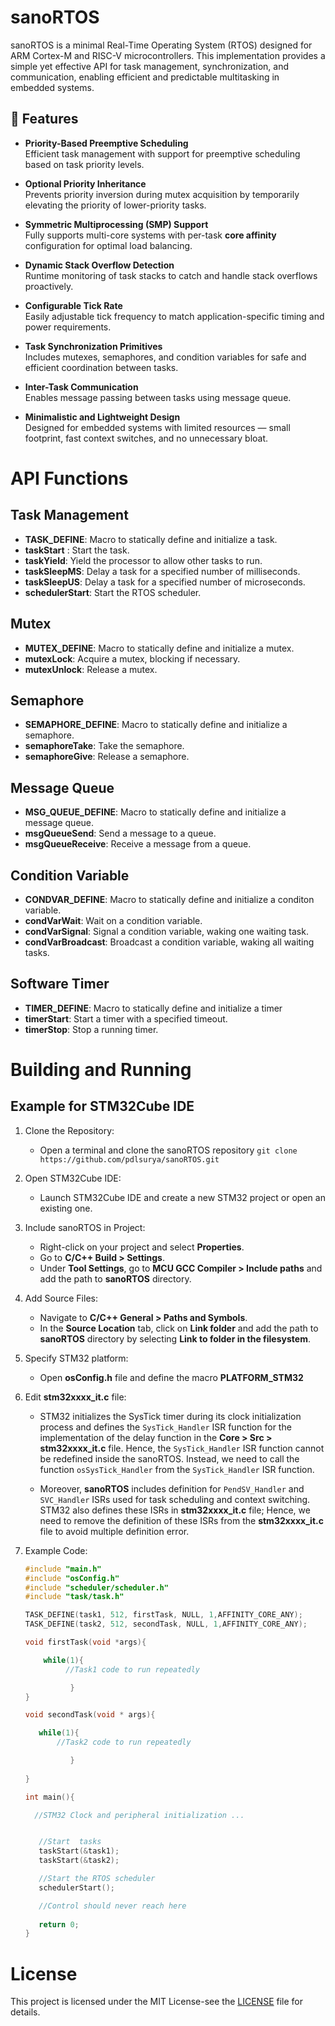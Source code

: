 # sanoRTOS
sanoRTOS is a minimal Real-Time Operating System (RTOS) designed for ARM Cortex-M and RISC-V microcontrollers. This implementation provides a simple yet effective API for task management, synchronization, and communication, enabling efficient and predictable multitasking in embedded systems.

## 🚀 Features

- **Priority-Based Preemptive Scheduling**  
  Efficient task management with support for preemptive scheduling based on task priority levels.

- **Optional Priority Inheritance**  
  Prevents priority inversion during mutex acquisition by temporarily elevating the priority of lower-priority tasks.

- **Symmetric Multiprocessing (SMP) Support**  
  Fully supports multi-core systems with per-task **core affinity** configuration for optimal load balancing.

- **Dynamic Stack Overflow Detection**  
  Runtime monitoring of task stacks to catch and handle stack overflows proactively.

- **Configurable Tick Rate**  
  Easily adjustable tick frequency to match application-specific timing and power requirements.

- **Task Synchronization Primitives**  
  Includes mutexes, semaphores, and condition variables for safe and efficient coordination between tasks.

- **Inter-Task Communication**  
  Enables message passing between tasks using message queue.

- **Minimalistic and Lightweight Design**  
  Designed for embedded systems with limited resources — small footprint, fast context switches, and no unnecessary bloat.


# API Functions


## Task Management

- **TASK_DEFINE**: Macro to statically define and initialize a task.
- **taskStart** : Start the task.
- **taskYield**: Yield the processor to allow other tasks to run.
- **taskSleepMS**: Delay a task for a specified number of milliseconds.
- **taskSleepUS**: Delay a task for a specified number of microseconds.
- **schedulerStart**: Start the RTOS scheduler.


## Mutex

- **MUTEX_DEFINE**: Macro to statically define and initialize a mutex.
- **mutexLock**: Acquire a mutex, blocking if necessary.
- **mutexUnlock**: Release a mutex.

## Semaphore

- **SEMAPHORE_DEFINE**: Macro to statically define and initialize a semaphore.
- **semaphoreTake**: Take the semaphore.
- **semaphoreGive**: Release a semaphore.

## Message Queue

- **MSG_QUEUE_DEFINE**: Macro to statically define and initialize a message queue.
- **msgQueueSend**: Send a message to a queue.
- **msgQueueReceive**: Receive a message from a queue.

## Condition Variable

- **CONDVAR_DEFINE**: Macro to statically define and initialize a conditon variable.
- **condVarWait**: Wait on a condition variable.
- **condVarSignal**: Signal a condition variable, waking one waiting task.
- **condVarBroadcast**: Broadcast a condition variable, waking all waiting tasks.

## Software Timer

- **TIMER_DEFINE**: Macro to statically define and initialize a timer
- **timerStart**: Start a timer with a specified timeout.
- **timerStop**: Stop a running timer.

# Building and Running
## Example for STM32Cube IDE

1. Clone the Repository:
   - Open a terminal and clone the sanoRTOS repository
     `git clone https://github.com/pdlsurya/sanoRTOS.git`
2. Open STM32Cube IDE:

   - Launch STM32Cube IDE and create a new STM32 project or open an existing one.

3. Include sanoRTOS in Project:
   - Right-click on your project and select **Properties**.
   - Go to **C/C++ Build > Settings**.
   - Under **Tool Settings**, go to **MCU GCC Compiler > Include paths** and add the path to **sanoRTOS** directory.

4. Add Source Files:
   - Navigate to **C/C++ General > Paths and Symbols**.
   - In the **Source Location** tab, click on **Link folder** and add the path to **sanoRTOS** directory by selecting **Link to folder in the filesystem**.
     
5. Specify STM32 platform:
   - Open **osConfig.h** file and define the macro **PLATFORM_STM32**

6. Edit **stm32xxxx_it.c** file:
   - STM32 initializes the SysTick timer during its clock initialization process and defines the `SysTick_Handler` ISR function for the implementation of the delay function in the 
   **Core > Src > stm32xxxx_it.c** file. Hence, the `SysTick_Handler` ISR function cannot be redefined inside the sanoRTOS. Instead, we need to call the function `osSysTick_Handler` from the `SysTick_Handler` ISR function.
    
   - Moreover, **sanoRTOS** includes definition for `PendSV_Handler` and `SVC_Handler` ISRs used for task scheduling and context switching. STM32 also 
   defines these ISRs in **stm32xxxx_it.c** file; Hence, we need to remove the definition of these ISRs from the **stm32xxxx_it.c** file to avoid multiple definition error. 

 
7. Example Code:
    ```c
   #include "main.h"
   #include "osConfig.h"
   #include "scheduler/scheduler.h"
   #include "task/task.h"

   TASK_DEFINE(task1, 512, firstTask, NULL, 1,AFFINITY_CORE_ANY);
   TASK_DEFINE(task2, 512, secondTask, NULL, 1,AFFINITY_CORE_ANY);

    void firstTask(void *args){

        while(1){
             //Task1 code to run repeatedly

              }
    }

    void secondTask(void * args){

       while(1){
           //Task2 code to run repeatedly

              }
     
    }

    int main(){

      //STM32 Clock and peripheral initialization ...


       //Start  tasks
       taskStart(&task1);
       taskStart(&task2);

       //Start the RTOS scheduler
       schedulerStart();

       //Control should never reach here
     
       return 0;
    }
    
    ```

# License
This project is licensed under the MIT License-see the [LICENSE](LICENSE) file for details.


